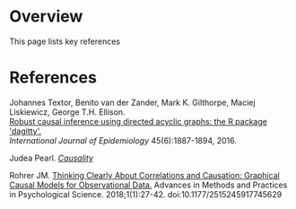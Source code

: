 # Overview
This page lists key references

# References
Johannes Textor, Benito van der Zander, Mark K. Gilthorpe, Maciej Liskiewicz, George T.H. Ellison.  
[Robust causal inference using directed acyclic graphs: the R package 'dagitty'.](http://dx.doi.org/10.1093/ije/dyw341)  
_International Journal of Epidemiology_ 45(6):1887-1894, 2016.

Judea Pearl. [*Causality*](http://bayes.cs.ucla.edu/BOOK-2K/)

Rohrer JM. [Thinking Clearly About Correlations and Causation: Graphical Causal Models for Observational Data.](https://journals.sagepub.com/doi/full/10.1177/2515245917745629) Advances in Methods and Practices in Psychological Science. 2018;1(1):27-42. doi:10.1177/2515245917745629


